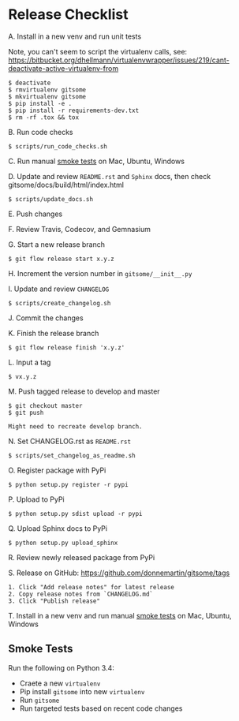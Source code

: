 Release Checklist
=================

A. Install in a new venv and run unit tests

Note, you can't seem to script the virtualenv calls, see:
https://bitbucket.org/dhellmann/virtualenvwrapper/issues/219/cant-deactivate-active-virtualenv-from

    $ deactivate
    $ rmvirtualenv gitsome
    $ mkvirtualenv gitsome
    $ pip install -e .
    $ pip install -r requirements-dev.txt
    $ rm -rf .tox && tox

B. Run code checks

    $ scripts/run_code_checks.sh

C. Run manual [smoke tests](#smoke-tests) on Mac, Ubuntu, Windows

D. Update and review `README.rst` and `Sphinx` docs, then check gitsome/docs/build/html/index.html

    $ scripts/update_docs.sh

E. Push changes

F. Review Travis, Codecov, and Gemnasium

G. Start a new release branch

    $ git flow release start x.y.z

H. Increment the version number in `gitsome/__init__.py`

I. Update and review `CHANGELOG`

    $ scripts/create_changelog.sh

J. Commit the changes

K. Finish the release branch

    $ git flow release finish 'x.y.z'

L. Input a tag

    $ vx.y.z

M. Push tagged release to develop and master

    $ git checkout master
    $ git push

    Might need to recreate develop branch.

N. Set CHANGELOG.rst as `README.rst`

    $ scripts/set_changelog_as_readme.sh

O. Register package with PyPi

    $ python setup.py register -r pypi

P. Upload to PyPi

    $ python setup.py sdist upload -r pypi

Q. Upload Sphinx docs to PyPi

    $ python setup.py upload_sphinx

R. Review newly released package from PyPi

S. Release on GitHub: https://github.com/donnemartin/gitsome/tags

    1. Click "Add release notes" for latest release
    2. Copy release notes from `CHANGELOG.md`
    3. Click "Publish release"

T. Install in a new venv and run manual [smoke tests](#smoke-tests) on Mac, Ubuntu, Windows

## Smoke Tests

Run the following on Python 3.4:

* Craete a new `virtualenv`
* Pip install `gitsome` into new `virtualenv`
* Run `gitsome`
* Run targeted tests based on recent code changes
